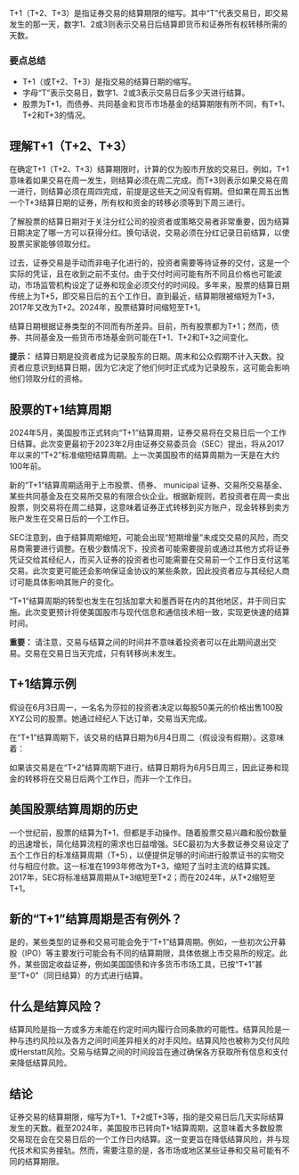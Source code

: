 T+1（T+2、T+3）是指证券交易的结算期限的缩写。其中“T”代表交易日，即交易发生的那一天，数字1、2或3则表示交易日后结算即货币和证券所有权转移所需的天数。

### 要点总结

- T+1（或T+2、T+3）是指交易的结算日期的缩写。
- 字母“T”表示交易日，数字1、2或3表示交易日后多少天进行结算。
- 股票为T+1，而债券、共同基金和货币市场基金的结算期限有所不同，有T+1、T+2和T+3的情况。

## 理解T+1（T+2、T+3）

在确定T+1（T+2、T+3）结算期限时，计算的仅为股市开放的交易日。例如，T+1意味着如果交易在周一发生，则结算必须在周二完成。而T+3则表示如果交易在周一进行，则结算必须在周四完成，前提是这些天之间没有假期。但如果在周五出售一个T+3结算日期的证券，所有权和资金的转移必须等到下周三进行。

了解股票的结算日期对于关注分红公司的投资者或策略交易者非常重要，因为结算日期决定了哪一方可以获得分红。换句话说，交易必须在分红记录日前结算，以使股票买家能够领取分红。

过去，证券交易是手动而非电子化进行的，投资者需要等待证券的交付，这是一个实际的凭证，且在收到之前不支付。由于交付时间可能有所不同且价格也可能波动，市场监管机构设定了证券和现金必须交付的时间段。多年来，股票的结算日期传统上为T+5，即交易日后的五个工作日。直到最近，结算期限被缩短为T+3，2017年又改为T+2。2024年，股票结算时间缩短至T+1。

结算日期根据证券类型的不同而有所差异。目前，所有股票都为T+1；然而，债券、共同基金及一些货币市场基金则可能在T+1、T+2和T+3之间变化。

**提示：** 结算日期是投资者成为记录股东的日期。周末和公众假期不计入天数。投资者应意识到结算日期，因为它决定了他们何时正式成为记录股东，这可能会影响他们领取分红的资格。

## 股票的T+1结算周期

2024年5月，美国股市正式转向“T+1”结算周期，证券交易将在交易日后一个工作日结算。此次变更最初于2023年2月由证券交易委员会（SEC）提出，将从2017年以来的“T+2”标准缩短结算周期。上一次美国股市的结算周期为一天是在大约100年前。

新的“T+1”结算周期适用于上市股票、债券、 municipal 证券、交易所交易基金、某些共同基金及在交易所交易的有限合伙企业。根据新规则，若投资者在周一卖出股票，则交易将在周二结算，这意味着证券正式转移到买方账户，现金转移到卖方账户发生在交易日后的一个工作日。

SEC注意到，由于结算周期缩短，可能会出现“短期增量”未成交交易的风险，而交易商需要进行调整。在极少数情况下，投资者可能需要提前或通过其他方式将证券凭证交给其经纪人，而买入证券的投资者也可能需要在交易前一个工作日支付这笔交易。此次变更可能还会影响保证金协议的某些条款，因此投资者应与其经纪人商讨可能具体影响其账户的变化。

“T+1”结算周期的转型也发生在包括加拿大和墨西哥在内的其他地区，并于同日实施。此次变更预计将使美国股市与现代信息和通信技术相一致，实现更快速的结算时间。

**重要：** 请注意，交易与结算之间的时间并不意味着投资者可以在此期间退出交易。交易在交易日当天完成，只有转移尚未发生。

## T+1结算示例

假设在6月3日周一，一名名为莎拉的投资者决定以每股50美元的价格出售100股XYZ公司的股票。她通过经纪人下达订单，交易当天完成。

在“T+1”结算周期下，该交易的结算日期为6月4日周二（假设没有假期）。这意味着：

如果该交易是在“T+2”结算周期下进行，结算日期将为6月5日周三，因此证券和现金的转移将在交易日后两个工作日，而非一个工作日。

## 美国股票结算周期的历史

一个世纪前，股票的结算为T+1，但都是手动操作。随着股票交易兴趣和股份数量的迅速增长，简化结算流程的需求也日益增强。SEC最初为大多数证券交易设定了五个工作日的标准结算周期（T+5），以便提供足够的时间进行股票证书的实物交付与相应付款。这一标准在1993年修改为T+3，缩短了当时主流的结算实践。2017年，SEC将标准结算周期从T+3缩短至T+2；而在2024年，从T+2缩短至T+1。

## 新的“T+1”结算周期是否有例外？

是的，某些类型的证券和交易可能会免于“T+1”结算周期。例如，一些初次公开募股（IPO）等主要发行可能会有不同的结算期限，具体依据上市交易所的规定。此外，某些固定收益证券，例如美国国债和许多货币市场工具，已按“T+1”甚至“T+0”（同日结算）的方式进行结算。

## 什么是结算风险？

结算风险是指一方或多方未能在约定时间内履行合同条款的可能性。结算风险是一种与违约风险以及各方之间时间差异相关的对手风险。结算风险也被称为交付风险或Herstatt风险。交易与结算之间的时间段旨在通过确保各方获取所有信息和支付来降低结算风险。

## 结论

证券交易的结算期限，缩写为T+1、T+2或T+3等，指的是交易日后几天实际结算发生的天数。截至2024年，美国股市已转向T+1结算周期，这意味着大多数股票交易现在会在交易日后的一个工作日内结算。这一变更旨在降低结算风险，并与现代技术和实务接轨。然而，需要注意的是，各市场或地区某些证券和交易可能有不同的结算期限。

